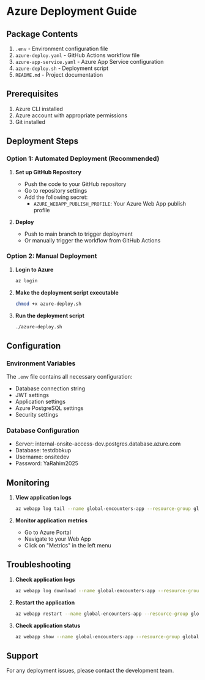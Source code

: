 # Azure Deployment Guide

## Package Contents

1. `.env` - Environment configuration file
2. `azure-deploy.yaml` - GitHub Actions workflow file
3. `azure-app-service.yaml` - Azure App Service configuration
4. `azure-deploy.sh` - Deployment script
5. `README.md` - Project documentation

## Prerequisites

1. Azure CLI installed
2. Azure account with appropriate permissions
3. Git installed

## Deployment Steps

### Option 1: Automated Deployment (Recommended)

1. **Set up GitHub Repository**

   - Push the code to your GitHub repository
   - Go to repository settings
   - Add the following secret:
     - `AZURE_WEBAPP_PUBLISH_PROFILE`: Your Azure Web App publish profile

2. **Deploy**
   - Push to main branch to trigger deployment
   - Or manually trigger the workflow from GitHub Actions

### Option 2: Manual Deployment

1. **Login to Azure**

   ```bash
   az login
   ```

2. **Make the deployment script executable**

   ```bash
   chmod +x azure-deploy.sh
   ```

3. **Run the deployment script**
   ```bash
   ./azure-deploy.sh
   ```

## Configuration

### Environment Variables

The `.env` file contains all necessary configuration:

- Database connection string
- JWT settings
- Application settings
- Azure PostgreSQL settings
- Security settings

### Database Configuration

- Server: internal-onsite-access-dev.postgres.database.azure.com
- Database: testdbbkup
- Username: onsitedev
- Password: YaRahim2025

## Monitoring

1. **View application logs**

   ```bash
   az webapp log tail --name global-encounters-app --resource-group global-encounters-rg
   ```

2. **Monitor application metrics**
   - Go to Azure Portal
   - Navigate to your Web App
   - Click on "Metrics" in the left menu

## Troubleshooting

1. **Check application logs**

   ```bash
   az webapp log download --name global-encounters-app --resource-group global-encounters-rg
   ```

2. **Restart the application**

   ```bash
   az webapp restart --name global-encounters-app --resource-group global-encounters-rg
   ```

3. **Check application status**
   ```bash
   az webapp show --name global-encounters-app --resource-group global-encounters-rg
   ```

## Support

For any deployment issues, please contact the development team.
